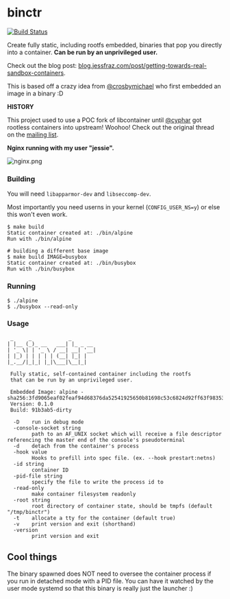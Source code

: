 # binctr

[![Build Status](https://travis-ci.org/genuinetools/binctr.svg?branch=master)](https://travis-ci.org/genuinetools/binctr)

Create fully static, including rootfs embedded, binaries that pop you directly
into a container. **Can be run by an unprivileged user.**

Check out the blog post: [blog.jessfraz.com/post/getting-towards-real-sandbox-containers](https://blog.jessfraz.com/post/getting-towards-real-sandbox-containers/).

This is based off a crazy idea from [@crosbymichael](https://github.com/crosbymichael)
who first embedded an image in a binary :D

**HISTORY**

This project used to use a POC fork of libcontainer until [@cyphar](https://github.com/cyphar)
got rootless containers into upstream! Woohoo!
Check out the original thread on the 
[mailing list](https://groups.google.com/a/opencontainers.org/forum/#!topic/dev/yutVaSLcqWI).

**Nginx running with my user "jessie".**

![nginx.png](nginx.png)


### Building

You will need `libapparmor-dev` and `libseccomp-dev`.

Most importantly you need userns in your kernel (`CONFIG_USER_NS=y`)
or else this won't even work.

```console
$ make build
Static container created at: ./bin/alpine
Run with ./bin/alpine

# building a different base image
$ make build IMAGE=busybox
Static container created at: ./bin/busybox
Run with ./bin/busybox
```

### Running

```console
$ ./alpine
$ ./busybox --read-only
```

### Usage

```console
 _     _            _
| |__ (_)_ __   ___| |_ _ __
| '_ \| | '_ \ / __| __| '__|
| |_) | | | | | (__| |_| |
|_.__/|_|_| |_|\___|\__|_|

 Fully static, self-contained container including the rootfs
 that can be run by an unprivileged user.

 Embedded Image: alpine - sha256:3fd9065eaf02feaf94d68376da52541925650b81698c53c6824d92ff63f98353
 Version: 0.1.0
 Build: 91b3ab5-dirty

  -D    run in debug mode
  -console-socket string
        path to an AF_UNIX socket which will receive a file descriptor referencing the master end of the console's pseudoterminal
  -d    detach from the container's process
  -hook value
        Hooks to prefill into spec file. (ex. --hook prestart:netns)
  -id string
        container ID
  -pid-file string
        specify the file to write the process id to
  -read-only
        make container filesystem readonly
  -root string
        root directory of container state, should be tmpfs (default "/tmp/binctr")
  -t    allocate a tty for the container (default true)
  -v    print version and exit (shorthand)
  -version
        print version and exit
```

## Cool things

The binary spawned does NOT need to oversee the container process if you
run in detached mode with a PID file. You can have it watched by the user mode
systemd so that this binary is really just the launcher :)
